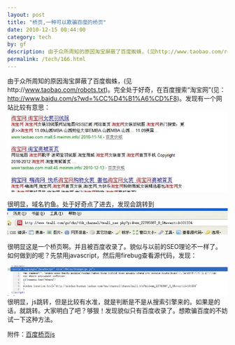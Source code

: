 ```yaml
---
layout: post
title: "桥页,一种可以欺骗百度的桥页"
date: 2010-12-15 00:44:00
category: tech
by: gf
description: 由于众所周知的原因淘宝屏蔽了百度蜘蛛，(见http://www.taobao.com/robots.txt)。完全处于好奇，在百度搜索“淘宝网”(见：http://www.baidu.com/s?wd=%CC%D4%B1%A6%CD%F8)。发现
permalink: /tech/166.html
---
```

由于众所周知的原因淘宝屏蔽了百度蜘蛛，(见http://www.taobao.com/robots.txt)。完全处于好奇，在百度搜索“淘宝网”(见：http://www.baidu.com/s?wd=%CC%D4%B1%A6%CD%F8)。发现有一个网站比较有意思：![7bcc25b599ad975b1edf8a71c10b6353.jpg][]

很明显，域名钓鱼。处于好奇点了进去，发现会跳转到![f6a41a22dd052d6a8064d396a0c87532.jpg][]

很明显这是一个桥页啊。并且被百度收录了。貌似与以前的SEO理论不一样了。如何做到的呢？先禁用javascript，然后用firebug查看源代码，发现：

![1daa82705426a2bdae3e999f147b84fb.jpg][]  
很明显，js跳转，但是比较有水准，就是判断是不是从搜索引擎来的。如果是的话，就跳转。大家明白了吧？够狠！发现貌似只有百度收录了。想欺骗百度的不妨试一下这种方法。

附件：[百度桥页js][js]  



[7bcc25b599ad975b1edf8a71c10b6353.jpg]: /gfzjus_blog/tech/2014-10-22/7bcc25b599ad975b1edf8a71c10b6353.jpg
[f6a41a22dd052d6a8064d396a0c87532.jpg]: /gfzjus_blog/tech/2014-10-22/f6a41a22dd052d6a8064d396a0c87532.jpg
[1daa82705426a2bdae3e999f147b84fb.jpg]: /gfzjus_blog/tech/2014-10-22/1daa82705426a2bdae3e999f147b84fb.jpg
[js]: http://liuguangfeng.googlecode.com/files/go.7z
